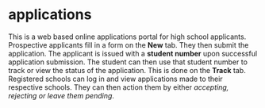 # applications
This is a web based online applications portal for high school applicants.
Prospective applicants fill in a form on the **New** tab.
They then submit the application.
The applicant is issued with a **student number** upon successful application submission.
The student can then use that student number to track or view the status of the application.
This is done on the **Track** tab.
Registered schools can log in and view applications made to their respective schools.
They can then action them by either *accepting, rejecting or leave them pending*.